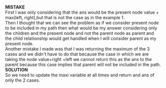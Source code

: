 **MISTAKE**
<br>
First I was only considering that the ans would be the present node value + max(left, right),but that is not the case as in the example 1.
<br>
Then I thought that we can see the problem as if we consider present node to be included in my path then what would be my answer considering only the children and the present node and not the parent node as parent and the child relationship would get handled when I will consider parent as my present node.
<br>
Another mistake I made was that I was returning the maximum of the 3 cases and we didn't have to do that because the case in which we are taking the node value+right +left we cannot return this as the ans to the parent because this case implies that parent will not be included in the path.
<br>
**SOLUTION**
<br>
So we need to update the maxi variable at all times and return and ans of only the 2 cases.